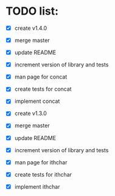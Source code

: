 # TODO list:

- [x] create v1.4.0
- [x] merge master
- [x] update README
- [x] increment version of library and tests
- [x] man page for concat
- [x] create tests for concat
- [x] implement concat

- [x] create v1.3.0
- [x] merge master
- [x] update README
- [x] increment version of library and tests
- [x] man page for ithchar
- [x] create tests for ithchar
- [x] implement ithchar
